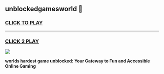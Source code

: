 
## unblockedgamesworld 👋
<h3>
<a href="https://premium.freeplayer.one?title=unblockedgamesworld&ref=14F">CLICK TO PLAY</a></h3>
<hr>

<h3>
<a href="https://premium.freeplayer.one?title=unblockedgamesworld&ref=14F">CLICK 2 PLAY</a>
  
</h3>

<a href="https://premium.freeplayer.one?title=unblockedgamesworld&ref=12F/"><img src="https://clearcache.store/games.png"></a>


**worlds hardest game unblocked: Your Gateway to Fun and Accessible Online Gaming**
